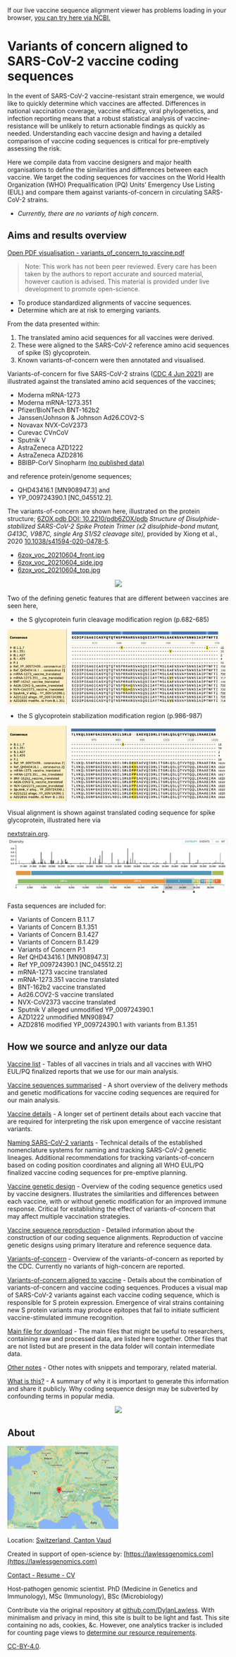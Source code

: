 If our live vaccine sequence alignment viewer has problems loading in your browser, [you can try here via NCBI.](https://www.ncbi.nlm.nih.gov/projects/msaviewer/?anchor=-1&coloring=fbd&key=qhkwwLYbacLFNSfF5iQRO0GVWVAGIQgkBCIsNDgwKh67Eg5CyHhYWzczAoYJoxPeQsYf0gH2WvMd6QnkD-ID-THQDN4g4go,jT4X55E8TuXiEgDiwQM2HGayfnYhBy8CIwQLEh8WDTicNClk714CS8TL8QFrLrlT6Eu1X6t78H63ZKNppW-pdJtdplOKb6A&track_config=protein_default&from=207&to=278&columns=d:120,b:55,x:17,aln,e:55,o:150)

# Variants of concern aligned to SARS-CoV-2 vaccine coding sequences
In the event of SARS-CoV-2 vaccine-resistant strain emergence, we would like to quickly determine which vaccines are affected.
Differences in national vaccination coverage, vaccine efficacy, viral phylogenetics, and infection reporting means that a robust statistical analysis of vaccine-resistance will be unlikely to return actionable findings as quickly as needed.
Understanding each vaccine design and having a detailed comparison of vaccine coding sequences is critical for pre-emptively assessing the risk. 
<!-- Disturbingly, despite the expectation of scientific rigor, almost no _complete_ genetic coding sequence data has been published from vaccine producers. --> 
<!-- Some designers have provided a description of genetic modifications relative to a known reference genome - precluding protection of intellectual property as an explanation. --> 
Here we compile data from vaccine designers and major health organisations to define the similarities and differences between each vaccine.
We target the coding sequences for vaccines on the World Health Organization (WHO) Prequalification (PQ) Units’ Emergency Use Listing (EUL) and compare them against variants-of-concern in circulating SARS-CoV-2 strains. 

* _Currently, there are no variants of high concern_.

## Aims and results overview
[Open PDF visualisation - variants_of_concern_to_vaccine.pdf](../data/variants_of_concern_to_vaccine.pdf)

> Note: This work has not been peer reviewed. Every care has been taken by the authors to report accurate and sourced material, however caution is advised. This material is provided under live development to promote open-science. 

* To produce standardized alignments of vaccine sequences.
* Determine which are at risk to emerging variants.

From the data presented within:

1. The translated amino acid sequences for all vaccines were derived.
2. These were aligned to the SARS-CoV-2 reference amino acid sequences of spike (S) glycoprotein.
3. Known variants-of-concern were then annotated and visualised.

Variants-of-concern for five SARS-CoV-2 strains 
([CDC 4 Jun 2021](https://www.cdc.gov/coronavirus/2019-ncov/variants/variant-info.html?CDC_AA_refVal=https%3A%2F%2Fwww.cdc.gov%2Fcoronavirus%2F2019-ncov%2Fcases-updates%2Fvariant-surveillance%2Fvariant-info.html))
are illustrated against the 
translated amino acid sequences of the vaccines; 

* Moderna mRNA-1273
* Moderna mRNA-1273.351
* Pfizer/BioNTech BNT-162b2
* Janssen/Johnson & Johnson Ad26.COV2-S
* Novavax NVX-CoV2373
* Curevac CVnCoV
* Sputnik V
* AstraZeneca AZD1222
* AstraZeneca AZD2816
* BBIBP-CorV Sinopharm [(no published data)](pages/vaccine_seq_recovered)

and reference protein/genome sequences;

* QHD43416.1 [MN908947.3] and
* YP\_009724390.1 [NC\_045512.2].

The variants-of-concern are shown here, illustrated on the protein structure;
[6ZOX.pdb DOI: 10.2210/pdb6ZOX/pdb](https://www.rcsb.org/structure/6ZOX)
_Structure of Disulphide-stabilized SARS-CoV-2 Spike Protein Trimer (x2 disulphide-bond mutant, G413C, V987C, single Arg S1/S2 cleavage site),_
provided by Xiong et al., 2020 [10.1038/s41594-020-0478-5](https://www.nature.com/articles/s41594-020-0478-5).

* [6zox_voc_20210604_front.jpg](./pdb/renders/6zox_voc_20210604_front.jpg)
* [6zox_voc_20210604_side.jpg](./pdb/renders/6zox_voc_20210604_side.jpg)
* [6zox_voc_20210604_top.jpg](./pdb/renders/6zox_voc_20210604_top.jpg)

<div style="text-align:center"><img src="./pdb/renders/6zox_voc_20210604_stage.gif" width="80%"/></div>

Two of the defining genetic features that are different between vaccines are seen here, 
* the S glycoprotein furin cleavage modification region (p.682-685)

![](./images/snapshot_furin_cleavage_region.png)

* the S glycoprotein stabilization modification region (p.986-987)

![](./images/snapshot_stabilizing_region_PP.png)

Visual alignment is shown against translated coding sequence for spike glycoprotein,
illustrated here via 

[nextstrain.org](https://nextstrain.org/sars-cov-2).
![](./images/nextstrain_spike.png)

Fasta sequences are included for:

* Variants of Concern B.1.1.7
* Variants of Concern B.1.351
* Variants of Concern B.1.427
* Variants of Concern B.1.429
* Variants of Concern P.1
* Ref QHD43416.1 [MN908947.3]
* Ref YP\_009724390.1 [NC\_045512.2]
* mRNA-1273 vaccine translated
* mRNA-1273.351 vaccine translated
* BNT-162b2 vaccine translated
* Ad26.COV2-S vaccine translated
* NVX-CoV2373 vaccine translated
* Sputnik V alleged unmodified YP_009724390.1
* AZD1222 unmodified MN908947
* AZD2816 modified YP_009724390.1 with variants from B.1.351

## How we source and anlyze our data

[Vaccine list](pages/Vaccine_list) - Tables of all vaccines in trials and all vaccines with WHO EUL/PQ finalized reports that we use for our main analysis.

[Vaccine sequences summarised](pages/Vaccine_sequences_summarised.md) - A short overview of the delivery methods and genetic modifications for vaccine coding sequences are required for our main analysis. 

[Vaccine details](pages/Vaccine_details.md) - A longer set of pertinent details about each vaccine that are required for interpreting the risk upon emergence of vaccine resistant variants.

[Naming SARS-CoV-2 variants](pages/Naming_SARS-CoV-2_variants.md) - Technical details of the established nomenclature systems for naming and tracking SARS-CoV-2 genetic lineages. Additional recommendations for tracking variants-of-concern based on coding position coordinates and aligning all WHO EUL/PQ finalized vaccine coding sequences for pre-emptive planning. 

[Vaccine genetic design](pages/Vaccine_genetic_design.md) - Overview of the coding sequence genetics used by vaccine designers. Illustrates the similarities and differences between each vaccine, with or without genetic modification for an improved immune response. Critical for establishing the effect of variants-of-concern that may affect multiple vaccination strategies. 

[Vaccine sequence reproduction](pages/Vaccine_sequence_reproduction.md) - Detailed information about the construction of our coding sequence alignments. Reproduction of vaccine genetic designs using primary literature and reference sequence data. 

[Variants-of-concern](pages/Variants-of-concern.md) - Overview of the variants-of-concern as reported by the CDC. Currently no variants of high-concern are reported. 

[Variants-of-concern aligned to vaccine](pages/Variants-of-concern_aligned_to_vaccine.md) - Details about the combination of variants-of-concern and vaccine coding sequences. Produces a visual map of SARS-CoV-2 variants against each vaccine coding sequence, which is responsible for S protein expression. Emergence of viral strains containing new S protein variants may produce epitopes that fail to initiate sufficient vaccine-stimulated immune recognition.

[Main file for download](pages/Main_files.md) - The main files that might be useful to researchers, containing raw and processed data, are listed here together. Other files that are not listed but are present in the data folder will contain intermediate data.

[Other notes](notes.md) - Other notes with snippets and temporary, related material. 

[What is this?](pages/what_is_this.md) - A summary of why it is important to generate this information and share it publicly. Why coding sequence design may be subverted by confounding terms in popular media.

<!-- ![](https://static01.nyt.com/newsgraphics/2020/04/02/virus-genome/assets/images/ribosome-600.png) -->
<div style="text-align:center"><img src="https://static01.nyt.com/newsgraphics/2020/04/02/virus-genome/assets/images/ribosome-600.png" /></div>

## About
<!-- ![](./images/location.png) -->
<div style="text-align:left"><img src="./images/location.png" width="50%"/></div>

Location: [Switzerland, Canton Vaud](https://goo.gl/maps/Xv1bY6Tgn4a5ccwN9)

Created in support of open-science by: [https://lawlessgenomics.com](https://lawlessgenomics.com)

[Contact - Resume - CV](https://dylan-lawless.github.io)

Host-pathogen genomic scientist. PhD (Medicine in Genetics and Immunology), MSc (Immunology), BSc (Microbiology)

Contribute via the original repository at [github.com/DylanLawless](https://github.com/DylanLawless/SARS-CoV-2-VOC.github.io).
With minimalism and privacy in mind, this site is built to be light and fast. 
This site containing no ads, cookies, &c. However, one analytics tracker is included for counting page views to [determine our resource requirements](https://themarkup.org/blacklight?url=sarscov2variants.com). 

[CC-BY-4.0](https://creativecommons.org/licenses/by/4.0/).
<!-- https://www.paypal.com/donate?hosted_button_id=7K3CD4KDMKPBS -->
